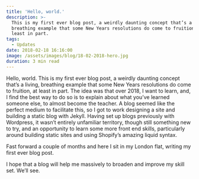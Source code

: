 ```yaml
---
title: 'Hello, world.'
description: >-
  This is my first ever blog post, a weirdly daunting concept that’s a living,
  breathing example that some New Years resolutions do come to fruition, at
  least in part.
tags:
  - Updates
date: 2018-02-18 16:16:00
image: /assets/images/blog/18-02-2018-hero.jpg
duration: 3 min read
---
```

Hello, world. This is my first ever blog post, a weirdly daunting concept that’s a living, breathing example that some New Years resolutions do come to fruition, at least in part. The idea was that over 2018, I want to learn, and, I find the best way to do so is to explain about what you’ve learned someone else, to almost become the teacher. A blog seemed like the perfect medium to facilitate this, so I got to work designing a site and building a static blog with Jekyll. Having set up blogs previously with Wordpress, it wasn’t entirely unfamiliar territory, though still something new to try, and an opportunity to learn some more front end skills, particularly around building static sites and using Shopify’s amazing liquid syntax.

Fast forward a couple of months and here I sit in my London flat, writing my first ever blog post.

I hope that a blog will help me massively to broaden and improve my skill set. We’ll see.
